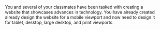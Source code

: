 <!--practice-->
You and several of your classmates have been tasked with creating a website that showcases advances in technology. You have already created already design the website for a mobile viewport and now need to design it for tablet, desktop, large desktop, and print viewports. 

<!--
{
    "CopyExercise": {
        "name": "Chapter 7 YT03",
        "copyTarget": "/chapter7/yt03/student/*",
        "pasteTarget": "./"
    }
}
-->